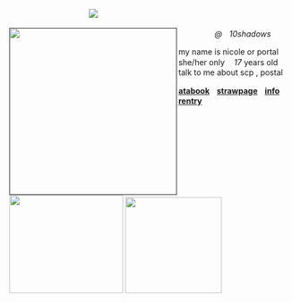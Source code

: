 ㅤㅤㅤㅤㅤㅤㅤㅤㅤㅤㅤ![](https://komarev.com/ghpvc/?username=10shadows&amp;label=ecdysis&amp;color=gray&amp;style=plastic)

<p>
	<a href="" id=""><img align="left" width="299" height="299" src="https://files.catbox.moe/g5hk1n.png" class="fr-fil fr-dii"></a>
</p>

<p class="text-muted"><em>ㅤㅤㅤㅤㅤ@ㅤ10shadows</em></p>

<p>my name is nicole or portal
	<br>she/her only ㅤ<em>17</em> years old
	<br>talk to me about scp , postal</p>

<p><a href="https://portal.atabook.org/" id=""><strong>atabook</strong></a><strong><em>ㅤ</em><a href="https://postal2redux.straw.page/" id="">strawpage</a>ㅤ</strong><a href="https://rentry.co/angelofdarkness" id=""><strong>info rentry</strong></a></p>

<p>
	<a href="https://toyhou.se/mefedron/characters/folder:6697427" id=""><img src="https://files.catbox.moe/26b2mg.gif" class="fr-fic fr-dii" width="203" height="175.975"></a>
<a href="https://github.com/pt-awards" id=""><img src="https://private-user-images.githubusercontent.com/207776142/458080898-d0d38530-6d87-43dd-8f95-7c03fdf7b289.png?jwt=eyJ0eXAiOiJKV1QiLCJhbGciOiJIUzI1NiJ9.eyJpc3MiOiJnaXRodWIuY29tIiwiYXVkIjoicmF3LmdpdGh1YnVzZXJjb250ZW50LmNvbSIsImtleSI6ImtleTUiLCJleHAiOjE3NTcxOTE5MDksIm5iZiI6MTc1NzE5MTYwOSwicGF0aCI6Ii8yMDc3NzYxNDIvNDU4MDgwODk4LWQwZDM4NTMwLTZkODctNDNkZC04Zjk1LTdjMDNmZGY3YjI4OS5wbmc_WC1BbXotQWxnb3JpdGhtPUFXUzQtSE1BQy1TSEEyNTYmWC1BbXotQ3JlZGVudGlhbD1BS0lBVkNPRFlMU0E1M1BRSzRaQSUyRjIwMjUwOTA2JTJGdXMtZWFzdC0xJTJGczMlMkZhd3M0X3JlcXVlc3QmWC1BbXotRGF0ZT0yMDI1MDkwNlQyMDQ2NDlaJlgtQW16LUV4cGlyZXM9MzAwJlgtQW16LVNpZ25hdHVyZT0yYjZmMWI0NDA1OTIzZWFkODZlNmYxYWVmNGQ1YzExNGYyMjZlOTNkOGE1ZTA5NjY5YTFlZTc4ZGY0OWZiNDBjJlgtQW16LVNpZ25lZEhlYWRlcnM9aG9zdCJ9.iSss1Zc1_jKu9MAMet7ZyOkMh8wY093JWCJP_R79h7A" class="fr-fic fr-dii" width="172" height="172"></p></a>

